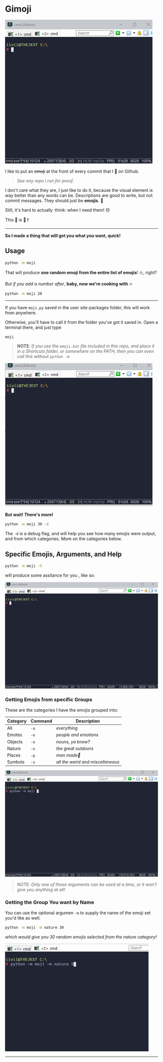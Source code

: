 # Gimoji


![](https://github.com/iiviigames/Gimoji/blob/master/img/moji_v1.gif)

I like to put an ~~emoji~~ at the front of every commit that I :pushpin: on Github.
> _See any repo I run for proof._

 I don't care what they are, I just like to do it, because the visual element is way better than any words can be. Descriptions are good to write, but not commit messages. They should just be **emojis**. :triumph:

Still, it's hard to actually :think: when I need them! :disappointed: 


This :shit: is :no_good: :exclamation:

---

**So I made a thing that will get you what you want, quick!**

Usage
----------------

```bash
python -m moji
```

That will produce **one random emoji from the entire list of emojis**! :snowman:, right?

_But if you add a number after_, **baby, now we're cooking with** :fire:

```bash
python -m moji 20
```
---

If you have `moji.py` saved in the user site-packages folder, this will work from anywhere.

Otherwise, you'll have to call it from the folder you've got it saved in. Open a terminal there, and just type

```bash
moji
```
> **NOTE**: _If you use the `emoji.bat` file included in this repo, and place it in a Shortcuts folder, or somewhere on the PATH, then you can even call this without `python -m`_

![](https://github.com/iiviigames/Gimoji/blob/master/img/emoji_bat.gif)

**But wait! There's more!**

```bash
python -m moji 30 -d
```
The `-d` is a debug flag, and will help you see how many emojis were output, and from which categories. More on the categories below.


Specific Emojis, Arguments, and Help
------------------------------------

```bash
python -m moji -h
```
will produce some assitance for you , like so:

![](https://raw.githubusercontent.com/iiviigames/Gimoji/master/img/moji_help.gif)


### Getting Emojis from specific Groups

These are the categories I have the emojis grouped into:

|Category |Command| Description           |
|---------|-------|-----------------------|
|All      |`-a`   |_everything_           |
|Emotes   |`-e`   |_people and emotions_  |
|Objects  |`-o`   |_nouns, ya know?_      |
|Nature   |`-n`   |_the great outdoors_   |
|Places   |`-p`   |_man made:shit:_       |
|Symbols  |`-s`   |_all the weird and miscellaneous_|

![](https://raw.githubusercontent.com/iiviigames/Gimoji/master/img/moji_categories.gif)


> NOTE: _Only one of those arguments can be used at a time, or it won't give you anything at all!_

### Getting the Group You want by Name

You can use the optional argumen `-m` to supply the name of the emoji set you'd like as well:

```bash
python -m moji -m nature 30
```
_which would give you 30 random emojis selected from the nature category!_

![](https://raw.githubusercontent.com/iiviigames/Gimoji/master/img/special_cat.gif)

---


